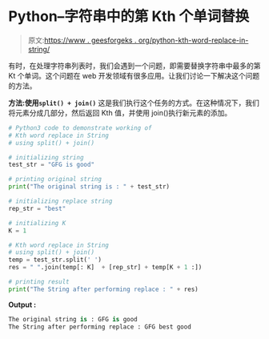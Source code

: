 # Python–字符串中的第 Kth 个单词替换

> 原文:[https://www . geesforgeks . org/python-kth-word-replace-in-string/](https://www.geeksforgeeks.org/python-kth-word-replace-in-string/)

有时，在处理字符串列表时，我们会遇到一个问题，即需要替换字符串中最多的第 Kt 个单词。这个问题在 web 开发领域有很多应用。让我们讨论一下解决这个问题的方法。

**方法:使用`split() + join()`**
这是我们执行这个任务的方式。在这种情况下，我们将元素分成几部分，然后返回 Kth 值，并使用 join()执行新元素的添加。

```py
# Python3 code to demonstrate working of
# Kth word replace in String
# using split() + join()

# initializing string 
test_str = "GFG is good"

# printing original string 
print("The original string is : " + test_str)

# initializing replace string 
rep_str = "best"

# initializing K 
K = 1 

# Kth word replace in String
# using split() + join()
temp = test_str.split(' ')
res = " ".join(temp[: K]  + [rep_str] + temp[K + 1 :])

# printing result
print("The String after performing replace : " + res)
```

**Output :**

```py
The original string is : GFG is good
The String after performing replace : GFG best good

```